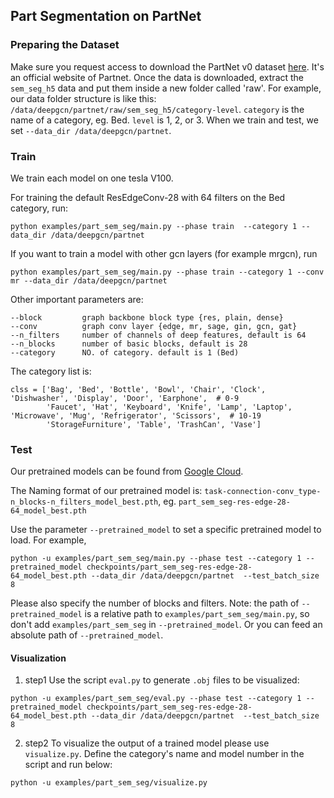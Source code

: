 ## Part Segmentation on PartNet

### Preparing the Dataset
Make sure you request access to download the PartNet v0 dataset [here](https://cs.stanford.edu/~kaichun/partnet/). It's an official website of Partnet. 
Once the data is downloaded, extract the `sem_seg_h5` data and put them inside a new folder called 'raw'. 
For example, our data folder structure is like this: `/data/deepgcn/partnet/raw/sem_seg_h5/category-level`. `category` is the name of a category, eg. Bed. `level` is 1, 2, or 3. When we train and test, we set `--data_dir /data/deepgcn/partnet`.

### Train
We train each model on one tesla V100. 

For training the default ResEdgeConv-28 with 64 filters on the Bed category, run:
```
python examples/part_sem_seg/main.py --phase train  --category 1 --data_dir /data/deepgcn/partnet
```
If you want to train a model with other gcn layers (for example mrgcn), run
```
python examples/part_sem_seg/main.py --phase train --category 1 --conv mr --data_dir /data/deepgcn/partnet
```
Other important parameters are:
```
--block         graph backbone block type {res, plain, dense}
--conv          graph conv layer {edge, mr, sage, gin, gcn, gat}
--n_filters     number of channels of deep features, default is 64
--n_blocks      number of basic blocks, default is 28
--category      NO. of category. default is 1 (Bed)
```
The category list is:
```
clss = ['Bag', 'Bed', 'Bottle', 'Bowl', 'Chair', 'Clock', 'Dishwasher', 'Display', 'Door', 'Earphone',  # 0-9
        'Faucet', 'Hat', 'Keyboard', 'Knife', 'Lamp', 'Laptop', 'Microwave', 'Mug', 'Refrigerator', 'Scissors',  # 10-19
        'StorageFurniture', 'Table', 'TrashCan', 'Vase'] 
```
### Test

Our pretrained models can be found from [Google Cloud](https://drive.google.com/open?id=15v_zDUMgpB6pf2F2_YJsDizeyHwe-7Oc).

The Naming format of our pretrained model is: `task-connection-conv_type-n_blocks-n_filters_model_best.pth`, eg. `part_sem_seg-res-edge-28-64_model_best.pth`

Use the parameter `--pretrained_model` to set a specific pretrained model to load. For example, 
```
python -u examples/part_sem_seg/main.py --phase test --category 1 --pretrained_model checkpoints/part_sem_seg-res-edge-28-64_model_best.pth --data_dir /data/deepgcn/partnet  --test_batch_size 8
```
Please also specify the number of blocks and filters. 
Note: the path of `--pretrained_model` is a relative path to `examples/part_sem_seg/main.py`, so don't add `examples/part_sem_seg` in `--pretrained_model`. Or you can feed an absolute path of `--pretrained_model`. 


#### Visualization
1. step1
Use the script `eval.py` to generate `.obj` files to be visualized:
```
python -u examples/part_sem_seg/eval.py --phase test --category 1 --pretrained_model checkpoints/part_sem_seg-res-edge-28-64_model_best.pth --data_dir /data/deepgcn/partnet  --test_batch_size 8
```
2. step2
To visualize the output of a trained model please use `visualize.py`.
Define the category's name and model number in the script and run below:
```
python -u examples/part_sem_seg/visualize.py
```
